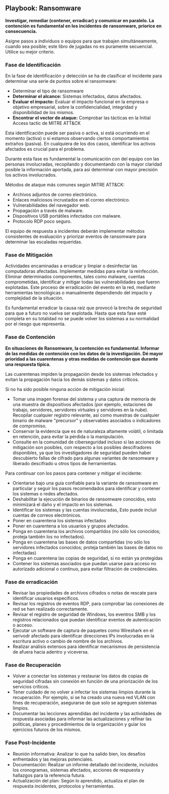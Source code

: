 
## Playbook: Ransomware

**Investigar, remediar (contener, erradicar) y comunicar en paralelo. La contención es fundamental en los incidentes de ransomware, priorice en consecuencia.**

Asigne pasos a individuos o equipos para que trabajen simultáneamente, cuando sea posible; este libro de jugadas no es puramente secuencial. Utilice su mejor criterio.

### Fase de Identificación

En la fase de identificación y detección se ha de clasificar el incidente para determinar una serie de puntos sobre el ransomware:

- Determinar el tipo de ransomware
- **Determinar el alcance:** Sistemas infectados, datos afectados.
- **Evaluar el impacto:** Evaluar el impacto funcional en la empresa o objetivo empresarial, sobre la confidencialidad, integridad y disponibilidad de los mismos.
- **Encontrar el vector de ataque:** Comprobar las tácticas en la Initial Access tactic de MITRE ATT&CK

Esta identificación puede ser pasiva o activa, si está ocurriendo en el momento (activa) o si estamos observando ciertos comportamientos extraños (pasiva). En cualquiera de los dos casos, identificar los activos afectados es crucial para el problema.

Durante esta fase es fundamental la comunicación con del equipo con las personas involucradas, recopilando y documentando con la mayor claridad posible la información aportada, para así determinar con mayor precisión los activos involucrados.

Métodos de ataque más comunes según MITRE ATT&CK:

- Archivos adjuntos de correo electrónico.
- Enlaces maliciosos incrustados en el correo electrónico.
- Vulnerabilidades del navegador web.
- Propagación a través de malware.
- Dispositivos USB portátiles infectados con malware.
- Protocolo RDP poco seguro.

El equipo de respuesta a incidentes deberán implementar métodos consistentes de evaluación y priorizar eventos de ransomware para determinar las escaladas requeridas.

### Fase de Mitigación

Actividades encaminadas a erradicar y limpiar o desinfectar las computadoras afectadas. Implementar medidas para evitar la reinfección. Eliminar determinados componentes, tales como malware, cuentas comprometidas, identificar y mitigar todas las vulnerabilidades que fueron explotadas. Este proceso de erradicación del evento en la red, mediante herramientas tecnológicas o manualmente dependiendo del impacto y complejidad de la situación.

Es fundamental erradicar la causa raíz que provocó la brecha de seguridad para que a futuro no vuelva ser explotada. Hasta que esta fase esté completa en su totalidad no se puede volver los sistemas a su normalidad por el riesgo que representa.

### Fase de Contención

**En situaciones de Ransomware, la contención es fundamental.  Informar de las medidas de contención con los datos de la investigación.  Dé mayor prioridad a las cuarentenas y otras medidas de contención que durante una respuesta típica.**

Las cuarentenas impiden la propagación desde los sistemas infectados y evitan la propagación hacia los demás sistemas y datos críticos.

Si no ha sido posible ninguna acción de mitigación inicial:

- Tomar una imagen forense del sistema y una captura de memoria de una muestra de dispositivos afectados (por ejemplo, estaciones de trabajo, servidores, servidores virtuales y servidores en la nube). Recopilar cualquier registro relevante, así como muestras de cualquier binario de malware "precursor" y observables asociados o indicadores de compromiso.
- Conservar la evidencia que es de naturaleza altamente volátil, o limitada en retención, para evitar la pérdida o la manipulación.
- Consulte en la comunidad de ciberseguridad incluso si las acciones de mitigación son posibles, con respecto a los posibles descifradores disponibles, ya que los investigadores de seguridad pueden haber descubierto fallas de cifrado para algunas variantes de ransomware y liberado descifrado u otros tipos de herramientas.

Para continuar con los pasos para contener y mitigar el incidente:

- Orientarse bajo una guía confiable para la variante de ransomware en particular y seguir los pasos recomendados para identificar y contener los sistemas o redes afectados.
- Deshabilitar la ejecución de binarios de ransomware conocidos, esto minimizará el daño y el impacto en los sistemas.
- Identificar los sistemas y las cuentas involucradas, Esto puede incluir cuentas de correos electrónicos.
- Poner en cuarentena los sistemas infectados
- Poner en cuarentena a los usuarios y grupos afectados.
- Ponga en cuarentena los archivos compartidos (no sólo los conocidos; proteja también los no infectados).
- Ponga en cuarentena las bases de datos compartidas (no sólo los servidores infectados conocidos; proteja también las bases de datos no infectadas)
- Ponga en cuarentena las copias de seguridad, si no están ya protegidas
- Contener los sistemas asociados que puedan usarse para acceso no autorizado adicional o continuo, para evitar filtración de credenciales.

### Fase de erradicación

- Revisar las propiedades de archivos cifrados o notas de rescate para identificar usuarios específicos.
- Revisar los registros de eventos RDP, para comprobar las conexiones de red se han realizado correctamente.
- Revisar el registro de seguridad de Windows, los eventros SMB y los registros relacionados que puedan identificar eventos de autenticación o acceso.
- Ejecutar un software de captura de paquetes como Wireshark en el serivodr afectado para identificar direcciones IPs involucradas en la escritura activo o cambio de nombre de los archivos.
- Realizar análisis extensos para identificar mecanismos de persistencia de afuera hacia adentro y viceversa.

### Fase de Recuperación

- Volver a conectar los sistemas y restaurar los datos de copias de seguridad cifradas sin conexión en función de una priorización de los servicios críticos.
- Tener cuidado de no volver a infectar los sistemas limpios durante la recuperación. Por ejemplo, si se ha creado una nueva red VLAN con fines de recuperación, asegurarse de que solo se agreguen sistemas limpios.
- Documentar las lecciones aprendidas del incidente y las actividades de respuesta asociadas para informar las actualizaciones y refinar las políticas, planes y procedimientos de la organización y guiar los ejercicios futuros de los mismos.

### Fase Post-Incidente

- Reunión informativa: Analizar lo que ha salido bien, los desafíos enfrentados y las mejoras potenciales.
- Documentación: Realizar un informe detallado del incidente, incluidos los cronogramas, sistemas afectados, acciones de respuesta y hallazgos para la referencia futura.
- Actualización del plan: Según lo aprendido, actualiza el plan de respuesta incidentes, protocolos y herramientas.

